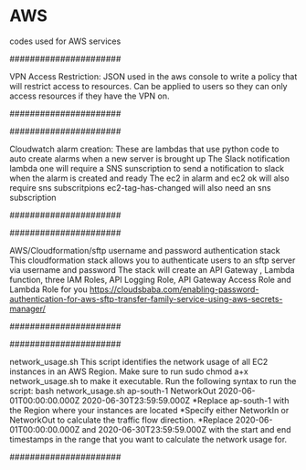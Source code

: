 # AWS

codes used for AWS services


######################

VPN Access Restriction:
JSON used in the aws console to write a policy that will restrict access to resources. Can be applied to users so they can only access resources if they have the VPN on.

######################


######################

Cloudwatch alarm creation:
These are lambdas that use python code to auto create alarms when a new server is brought up
The Slack notification lambda one will require a SNS sunscription to send a notification to slack when the alarm is created and ready
The ec2 in alarm and ec2 ok will also require sns subscritpions
ec2-tag-has-changed will also need an sns subscription

######################


######################

 AWS/Cloudformation/sftp username and password authentication stack 
 This cloudformation stack allows you to authenticate users to an sftp server via username and password
 The stack will create an API Gateway , Lambda function, three IAM Roles, API Logging Role, API Gateway Access Role and Lambda Role for you
 https://cloudsbaba.com/enabling-password-authentication-for-aws-sftp-transfer-family-service-using-aws-secrets-manager/
 
######################


######################

network_usage.sh
This script identifies the network usage of all EC2 instances in an AWS Region.
Make sure to run sudo chmod a+x network_usage.sh to make it executable.
Run the following syntax to run the script:
bash network_usage.sh ap-south-1 NetworkOut 2020-06-01T00:00:00.000Z 2020-06-30T23:59:59.000Z
 *Replace ap-south-1 with the Region where your instances are located
 *Specify either NetworkIn or NetworkOut to calculate the traffic flow direction.
 *Replace 2020-06-01T00:00:00.000Z and 2020-06-30T23:59:59.000Z with the start and end timestamps in the range that you want to calculate the network usage for.
 
 ######################
